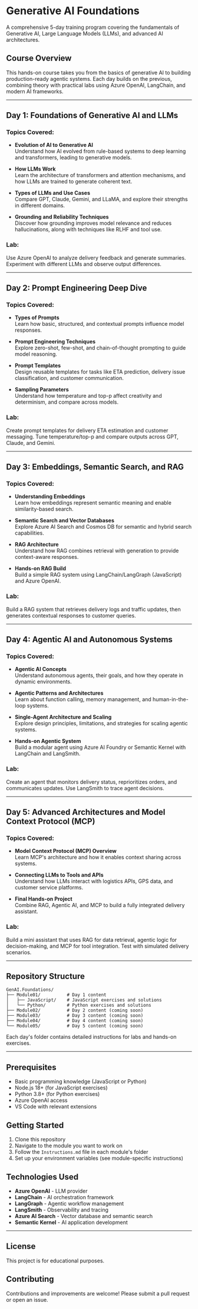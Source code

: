 # Generative AI Foundations

A comprehensive 5-day training program covering the fundamentals of Generative AI, Large Language Models (LLMs), and advanced AI architectures.

## Course Overview

This hands-on course takes you from the basics of generative AI to building production-ready agentic systems. Each day builds on the previous, combining theory with practical labs using Azure OpenAI, LangChain, and modern AI frameworks.

---

## Day 1: Foundations of Generative AI and LLMs

### Topics Covered:

- **Evolution of AI to Generative AI**  
  Understand how AI evolved from rule-based systems to deep learning and transformers, leading to generative models.

- **How LLMs Work**  
  Learn the architecture of transformers and attention mechanisms, and how LLMs are trained to generate coherent text.

- **Types of LLMs and Use Cases**  
  Compare GPT, Claude, Gemini, and LLaMA, and explore their strengths in different domains.

- **Grounding and Reliability Techniques**  
  Discover how grounding improves model relevance and reduces hallucinations, along with techniques like RLHF and tool use.

### Lab:
Use Azure OpenAI to analyze delivery feedback and generate summaries. Experiment with different LLMs and observe output differences.

---

## Day 2: Prompt Engineering Deep Dive

### Topics Covered:

- **Types of Prompts**  
  Learn how basic, structured, and contextual prompts influence model responses.

- **Prompt Engineering Techniques**  
  Explore zero-shot, few-shot, and chain-of-thought prompting to guide model reasoning.

- **Prompt Templates**  
  Design reusable templates for tasks like ETA prediction, delivery issue classification, and customer communication.

- **Sampling Parameters**  
  Understand how temperature and top-p affect creativity and determinism, and compare across models.

### Lab:
Create prompt templates for delivery ETA estimation and customer messaging. Tune temperature/top-p and compare outputs across GPT, Claude, and Gemini.

---

## Day 3: Embeddings, Semantic Search, and RAG

### Topics Covered:

- **Understanding Embeddings**  
  Learn how embeddings represent semantic meaning and enable similarity-based search.

- **Semantic Search and Vector Databases**  
  Explore Azure AI Search and Cosmos DB for semantic and hybrid search capabilities.

- **RAG Architecture**  
  Understand how RAG combines retrieval with generation to provide context-aware responses.

- **Hands-on RAG Build**  
  Build a simple RAG system using LangChain/LangGraph (JavaScript) and Azure OpenAI.

### Lab:
Build a RAG system that retrieves delivery logs and traffic updates, then generates contextual responses to customer queries.

---

## Day 4: Agentic AI and Autonomous Systems

### Topics Covered:

- **Agentic AI Concepts**  
  Understand autonomous agents, their goals, and how they operate in dynamic environments.

- **Agentic Patterns and Architectures**  
  Learn about function calling, memory management, and human-in-the-loop systems.

- **Single-Agent Architecture and Scaling**  
  Explore design principles, limitations, and strategies for scaling agentic systems.

- **Hands-on Agentic System**  
  Build a modular agent using Azure AI Foundry or Semantic Kernel with LangChain and LangSmith.

### Lab:
Create an agent that monitors delivery status, reprioritizes orders, and communicates updates. Use LangSmith to trace agent decisions.

---

## Day 5: Advanced Architectures and Model Context Protocol (MCP)

### Topics Covered:

- **Model Context Protocol (MCP) Overview**  
  Learn MCP's architecture and how it enables context sharing across systems.

- **Connecting LLMs to Tools and APIs**  
  Understand how LLMs interact with logistics APIs, GPS data, and customer service platforms.

- **Final Hands-on Project**  
  Combine RAG, Agentic AI, and MCP to build a fully integrated delivery assistant.

### Lab:
Build a mini assistant that uses RAG for data retrieval, agentic logic for decision-making, and MCP for tool integration. Test with simulated delivery scenarios.

---

## Repository Structure

```
GenAI.Foundations/
├── Module01/          # Day 1 content
│   ├── JavaScript/    # JavaScript exercises and solutions
│   └── Python/        # Python exercises and solutions
├── Module02/          # Day 2 content (coming soon)
├── Module03/          # Day 3 content (coming soon)
├── Module04/          # Day 4 content (coming soon)
└── Module05/          # Day 5 content (coming soon)
```

Each day's folder contains detailed instructions for labs and hands-on exercises.

---

## Prerequisites

- Basic programming knowledge (JavaScript or Python)
- Node.js 18+ (for JavaScript exercises)
- Python 3.8+ (for Python exercises)
- Azure OpenAI access
- VS Code with relevant extensions

## Getting Started

1. Clone this repository
2. Navigate to the module you want to work on
3. Follow the `Instructions.md` file in each module's folder
4. Set up your environment variables (see module-specific instructions)

## Technologies Used

- **Azure OpenAI** - LLM provider
- **LangChain** - AI orchestration framework
- **LangGraph** - Agentic workflow management
- **LangSmith** - Observability and tracing
- **Azure AI Search** - Vector database and semantic search
- **Semantic Kernel** - AI application development

---

## License

This project is for educational purposes.

## Contributing

Contributions and improvements are welcome! Please submit a pull request or open an issue.
